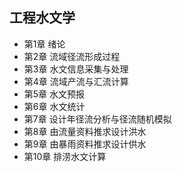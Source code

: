 ## 工程水文学
- 第1章 绪论
- 第2章 流域径流形成过程
- 第3章 水文信息采集与处理
- 第4章 流域产流与汇流计算
- 第5章 水文预报
- 第6章 水文统计
- 第7章 设计年径流分析与径流随机模拟
- 第8章 由流量资料推求设计洪水
- 第9章 由暴雨资料推求设计供水
- 第10章 排涝水文计算